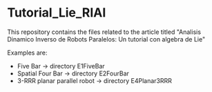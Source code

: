 # Tutorial_Lie_RIAI
This repository contains the files related to the article titled "Analisis Dinamico Inverso de Robots Paralelos: Un tutorial con algebra de Lie"

Examples are:
- Five Bar -> directory E1FiveBar
- Spatial Four Bar -> directory E2FourBar
- 3-RRR planar parallel robot -> directory E4Planar3RRR
